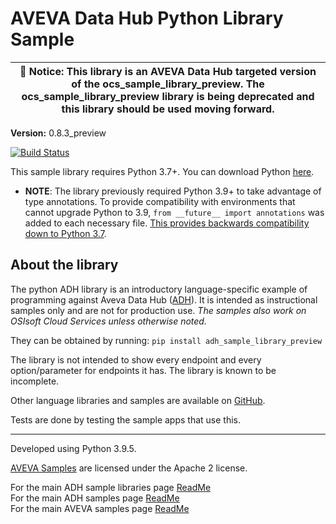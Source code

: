 # AVEVA Data Hub Python Library Sample

| :loudspeaker: **Notice**: This library is an AVEVA Data Hub targeted version of the ocs_sample_library_preview. The ocs_sample_library_preview library is being deprecated and this library should be used moving forward. |
| -------------------------------------------------------------------------------------------------------------------------------------------------------------------------------------------------------------------------- |

**Version:** 0.8.3_preview

[![Build Status](https://dev.azure.com/osieng/engineering/_apis/build/status/product-readiness/ADH/aveva.sample-adh-sample_libraries-python?branchName=main)](https://dev.azure.com/osieng/engineering/_build/latest?definitionId=4674&branchName=main)

This sample library requires Python 3.7+. You can download Python [here](https://www.python.org/downloads/).

- **NOTE**: The library previously required Python 3.9+ to take advantage of type annotations. To provide compatibility with environments that cannot upgrade Python to 3.9, `from __future__ import annotations` was added to each necessary file. [This provides backwards compatibility down to Python 3.7](https://docs.python.org/3/library/__future__.html).

## About the library

The python ADH library is an introductory language-specific example of programming against Aveva Data Hub ([ADH](https://www.osisoft.com/Solutions/OSIsoft-Cloud-Services/)). It is intended as instructional samples only and are not for production use. _The samples also work on OSIsoft Cloud Services unless otherwise noted._

They can be obtained by running: `pip install adh_sample_library_preview`

The library is not intended to show every endpoint and every option/parameter for endpoints it has. The library is known to be incomplete.

Other language libraries and samples are available on [GitHub](https://github.com/osisoft/OSI-Samples).

Tests are done by testing the sample apps that use this.

---

Developed using Python 3.9.5.

[AVEVA Samples](https://github.com/osisoft/OSI-samples) are licensed under the Apache 2 license.

For the main ADH sample libraries page [ReadMe](https://github.com/osisoft/OSI-Samples-ADH/blob/main/docs/SAMPLE_LIBRARIES.md)  
For the main ADH samples page [ReadMe](https://github.com/osisoft/OSI-Samples-ADH)  
For the main AVEVA samples page [ReadMe](https://github.com/osisoft/OSI-Samples)
